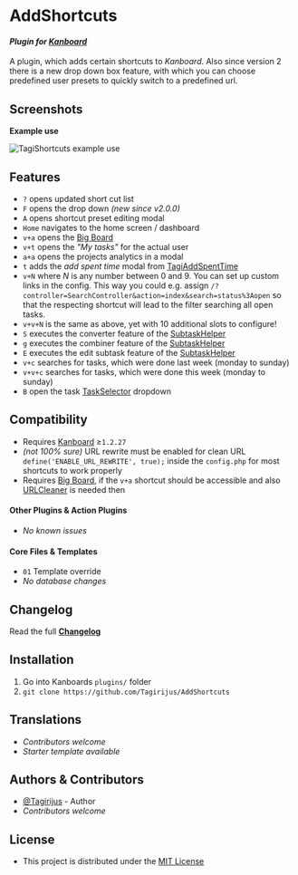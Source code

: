 # AddShortcuts

#### _Plugin for [Kanboard](https://github.com/fguillot/kanboard "Kanboard - Kanban Project Management Software")_

A plugin, which adds certain shortcuts to _Kanboard_. Also since version 2 there is a new drop down box feature, with which you can choose predefined user presets to quickly switch to a predefined url.


Screenshots
-------------

**Example use**

![TagiShortcuts example use](../master/Screenshots/AddShortcuts_example.gif)


Features
-------------

- `?` opens updated short cut list
- `F` opens the drop down _(new since v2.0.0)_
- `A` opens shortcut preset editing modal
- `Home` navigates to the home screen / dashboard
- `v+a` opens the [Big Board](https://github.com/TimoStahl/kanboard_plugin_bigboard)
- `v+t` opens the _"My tasks"_ for the actual user
- `a+a` opens the projects analytics in a modal
- `t` adds the _add spent time_ modal from [TagiAddSpentTime](https://github.com/Tagirijus/AddSpentTime)
- `v+N` where _N_ is any number between 0 and 9. You can set up custom links in the config. This way you could e.g. assign `/?controller=SearchController&action=index&search=status%3Aopen` so that the respecting shortcut will lead to the filter searching all open tasks.
- `v+v+N` is the same as above, yet with 10 additional slots to configure!
- `S` executes the converter feature of the [SubtaskHelper](https://github.com/Tagirijus/SubtaskHelper)
- `g` executes the combiner feature of the [SubtaskHelper](https://github.com/Tagirijus/SubtaskHelper)
- `E` executes the edit subtask feature of the [SubtaskHelper](https://github.com/Tagirijus/SubtaskHelper)
- `v+c` searches for tasks, which were done last week (monday to sunday)
- `v+v+c` searches for tasks, which were done this week (monday to sunday)
- `B` open the task [TaskSelector](https://github.com/Tagirijus/SubtaskHelper) dropdown


Compatibility
-------------

- Requires [Kanboard](https://github.com/fguillot/kanboard "Kanboard - Kanban Project Management Software") ≥`1.2.27`
- _(not 100% sure)_ URL rewrite must be enabled for clean URL `define('ENABLE_URL_REWRITE', true);` inside the `config.php` for most shortcuts to work properly
- Requires [Big Board](https://github.com/TimoStahl/kanboard_plugin_bigboard), if the `v+a` shortcut should be accessible and also [URLCleaner](https://github.com/aljawaid/URLCleaner) is needed then

#### Other Plugins & Action Plugins
- _No known issues_
#### Core Files & Templates
- `01` Template override
- _No database changes_


Changelog
---------

Read the full [**Changelog**](../master/changelog.md "See changes")
 

Installation
------------

1. Go into Kanboards `plugins/` folder
2. `git clone https://github.com/Tagirijus/AddShortcuts`


Translations
------------

- _Contributors welcome_
- _Starter template available_

Authors & Contributors
----------------------

- [@Tagirijus](https://github.com/Tagirijus) - Author
- _Contributors welcome_


License
-------
- This project is distributed under the [MIT License](../master/LICENSE "Read The MIT license")
